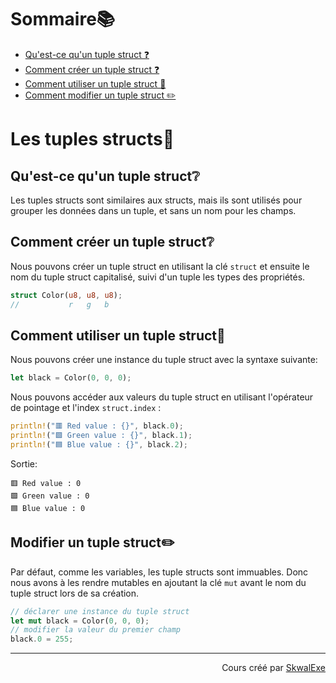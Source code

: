 # Sommaire📚
- [Qu'est-ce qu'un tuple struct ❓](#quest-ce-quun-tuple-struct)
- [Comment créer un tuple struct ❓](#comment-creer-un-tuple-struct)
- [Comment utiliser un tuple struct 🤹](#comment-utiliser-un-tuple-struct)
- [Comment modifier un tuple struct ✏️](#comment-modifier-un-tuple-struct)


# Les tuples structs🧱
## Qu'est-ce qu'un tuple struct❔
Les tuples structs sont similaires aux structs, mais ils sont utilisés pour grouper les données dans un tuple, et sans un nom pour les champs.
## Comment créer un tuple struct❔
Nous pouvons créer un tuple struct en utilisant la clé `struct` et ensuite le nom du tuple struct capitalisé, suivi d'un tuple les types des propriétés.
```rust
struct Color(u8, u8, u8);
//           r   g   b
```
## Comment utiliser un tuple struct🤹
Nous pouvons créer une instance du tuple struct avec la syntaxe suivante:
```rust
let black = Color(0, 0, 0);
```
Nous pouvons accéder aux valeurs du tuple struct en utilisant l'opérateur de pointage et l'index `struct.index` :
```rust
println!("🟥 Red value : {}", black.0);
println!("🟩 Green value : {}", black.1);
println!("🟦 Blue value : {}", black.2);
```
Sortie:
```
🟥 Red value : 0
🟩 Green value : 0
🟦 Blue value : 0
```
## Modifier un tuple struct✏️
Par défaut, comme les variables, les tuple structs sont immuables.
Donc nous avons à les rendre mutables en ajoutant la clé `mut` avant le nom du tuple struct lors de sa création.
```rust
// déclarer une instance du tuple struct
let mut black = Color(0, 0, 0);
// modifier la valeur du premier champ
black.0 = 255;
```

<!--

---

<p align="right"><a href="https://github.com/SkwalExe/apprendre-rust/tree/main/cours/les-tuple-structs">Section suivante ⏭️</a></p>
-->

---


<p align="right">Cours créé par <a href="https://github.com/SkwalExe/" target="_blank">SkwalExe</a></p>
